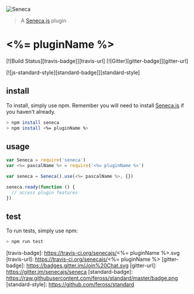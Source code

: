 ![Seneca](http://senecajs.org/files/assets/seneca-logo.png)
> A [Seneca.js][] plugin

# <%= pluginName %>

[![Build Status][travis-badge]][travis-url]
[![Gitter][gitter-badge]][gitter-url]

[![js-standard-style][standard-badge]][standard-style]

## install

To install, simply use npm. Remember you will need to install [Seneca.js][] if you haven't already.

```sh
> npm install seneca
> npm install <%= pluginName %>
```


## usage

```js
var Seneca = require('seneca')
var <%= pascalName %> = require('<%= pluginName %>')

var seneca = Seneca().use(<%= pascalName %>, {})

seneca.ready(function () {
  // access plugin features
})
```


## test

To run tests, simply use npm:

```sh
> npm run test
```


[Seneca.js]: https://www.npmjs.com/package/seneca
[travis-badge]: https://travis-ci.org/senecajs/<%= pluginName %>.svg
[travis-url]: https://travis-ci.org/senecajs/<%= pluginName %>
[gitter-badge]: https://badges.gitter.im/Join%20Chat.svg
[gitter-url]: https://gitter.im/senecajs/seneca
[standard-badge]: https://raw.githubusercontent.com/feross/standard/master/badge.png
[standard-style]: https://github.com/feross/standard

